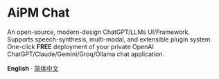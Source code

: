 # AiPM Chat

An open-source, modern-design ChatGPT/LLMs UI/Framework.<br/>
Supports speech-synthesis, multi-modal, and extensible plugin system.<br/>
One-click **FREE** deployment of your private OpenAI ChatGPT/Claude/Gemini/Groq/Ollama chat application.

**English** · [简体中文](./README.zh-CN.md)
